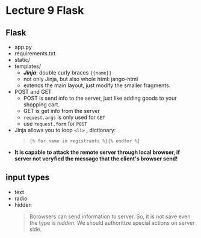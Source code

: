 # Lecture 9 Flask

## Flask
- app.py
- requirements.txt
- static/
- templates/
    - ***Jinja***: double curly braces `{{name}}`
    - not only Jinja, but also whole html: jango-html
    - extends the main layout, just modify the smaller fragments.
- POST and GET
    - POST is send info to the server, just like adding goods to your shopping cart.
    - GET is get info from the server
    - `request.args` is only used for `GET`
    - use `request.form` for `POST`
- Jinja allows you to loop  `<li>` , dictionary:
    > `{% for name in registrants %}{% endfor %}`
- **It is capable to attack the remote server through local browser, if server not veryfied the message that the client's browser send!**

## input types
- text
- radio
- hidden
    > Borowsers can send information to server. So, it is not save even the type is *hidden*. We should authoritize special actions on server side.